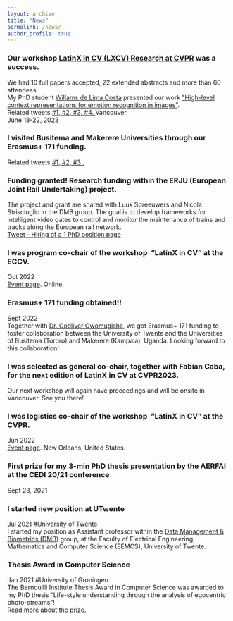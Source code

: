 ```yaml
---
layout: archive
title: "News"
permalink: /news/
author_profile: true
---
```

### Our workshop <a href="https://www.latinxinai.org/cvpr-2023">LatinX in CV (LXCV) Research at CVPR</a> was a success. <br> 
We had 10 full papers accepted, 22 extended abstracts and more than 60 attendees. <br> 
My PhD student  <a href="https://wlcosta.github.io/">Willams de Lima Costa</a> presented our work <a href="https://openaccess.thecvf.com/content/CVPR2023W/LatinX/papers/de_Lima_Costa_High-Level_Context_Representation_for_Emotion_Recognition_in_Images_CVPRW_2023_paper.pdf">"High-level context representations for emotion recognition in images”</a>. <br> 
Related tweets <a href="https://twitter.com/eTalaveraM/status/1670170474356129794?s=20"> \#1, </a>
<a href="https://twitter.com/eTalaveraM/status/1670656921878282240?s=20"> \#2, </a>
<a href="https://twitter.com/Beto_OchoaRuiz/status/1670595499643252736?s=20"> \#3, </a>
<a href="https://twitter.com/_LXAI/status/1670536537761562624?s=20"> \#4. </a>
Vancouver <br> 
June 18-22, 2023 <br> 

### I visited Busitema and Makerere Universities through our Erasmus+ 171 funding. 
Related tweets <a href="https://twitter.com/BUAIIR/status/1638525687752536064?s=20"> \#1, </a>
<a href="https://twitter.com/eTalaveraM/status/1640678442768162816?s=20"> \#2, </a>
<a href="https://twitter.com/eTalaveraM/status/1640677780563042304?s=20"> \#3 . </a>

### Funding granted! Research funding within the ERJU (European Joint Rail Undertaking) project.
The project and grant are shared with Luuk Spreeuwers and Nicola Strisciuglio in the DMB group. The goal is to develop frameworks for intelligent video gates to control and monitor the maintenance of trains and tracks along the European rail network.<br> 
<a href="https://twitter.com/NicStrisc/status/1643622698050805760?s=20">Tweet - Hiring of a 1 PhD position page</a>

### I was program co-chair of the workshop  “LatinX in CV” at the ECCV. 
Oct 2022<br>
<a href="https://www.latinxinai.org/eccv-2022">Event page</a>. Online.

### Erasmus+ 171 funding obtained!!
Sept 2022<br>
Together with  <a href="https://twitter.com/GodliverO">Dr. Godliver Owomugisha</a>, we got Erasmus+ 171 funding to foster collaboration between the University of Twente and the Universities of Busitema (Tororo) and Makerere (Kampala), Uganda. Looking forward to this collaboration!

###  I was selected as general co-chair, together with Fabian Caba, for the next edition of LatinX in CV at CVPR2023. 
Our next workshop will again have proceedings and will be onsite in Vancouver. See you there!

### I was logistics co-chair of the workshop  “LatinX in CV” at the CVPR. 
Jun 2022<br>
<a href="https://www.latinxinai.org/cvpr-2022-about">Event page</a>. New Orleans, United States. 

### First prize for my 3-min PhD thesis presentation by the AERFAI at the CEDI 20/21 conference 
Sept 23, 2021 <br>

### I started new position at UTwente
Jul 2021 #University of Twente <br>
I started my position as Assistant professor within the <a href="https://www.utwente.nl/en/eemcs/dmb/">Data Management & Biometrics (DMB)</a> group, at the Faculty of Electrical Engineering, Mathematics and Computer Science (EEMCS), University of Twente. 

### Thesis Award in Computer Science
Jan 2021 #University of Groningen <br>
The Bernouilli Institute Thesis Award in Computer Science was awarded to my PhD thesis “Life-style understanding through the analysis of egocentric photo-streams”! <br>
<a href="https://www.rug.nl/research/bernoulli/news/2021/bernoulli-best-phd-thesis-awards-2020?lang=en">Read more about the prize.</a>
